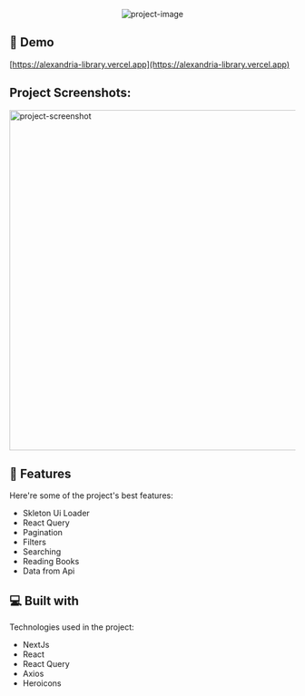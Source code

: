 <p align="center"><img src="https://socialify.git.ci/Bandzyrka/AlexandriaLibrary/image?language=1&amp;owner=1&amp;theme=Light" alt="project-image"></p>

<h2>🚀 Demo</h2>

[https://alexandria-library.vercel.app](https://alexandria-library.vercel.app)

<h2>Project Screenshots:</h2>

<img src="https://i.postimg.cc/3RZ26XWQ/screencapture-alexandria-library-vercel-app-2022-05-24-22-55-00.png" alt="project-screenshot" width="800" height="600/">

  
  
<h2>🧐 Features</h2>

Here're some of the project's best features:

*   Skleton Ui Loader
*   React Query
*   Pagination
*   Filters
*   Searching
*   Reading Books
*   Data from Api

  
  
<h2>💻 Built with</h2>

Technologies used in the project:

*   NextJs
*   React
*   React Query
*   Axios
*   Heroicons
